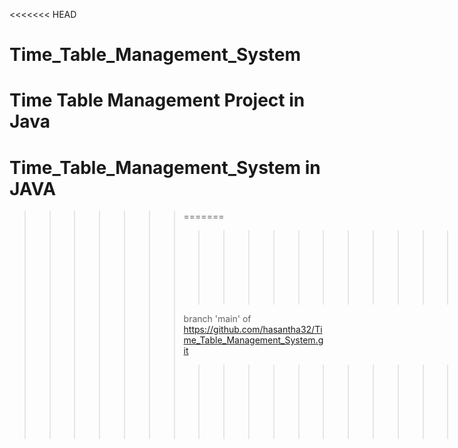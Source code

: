 <<<<<<< HEAD
# Time_Table_Management_System
Time Table Management Project in Java
=======
Time_Table_Management_System in JAVA
=====
>>>>>>> =======
>>>>>>> >>>>>>> >>>>>>> >>>>>>> =======
>>>>>>>  
>>>>>>> branch 'main' of https://github.com/hasantha32/Time_Table_Management_System.git
>>>>>>> 
>>>>>>> >>>>>>> >>>>>>> >>>>>>> =======
